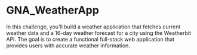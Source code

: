 # GNA_WeatherApp
In this challenge, you'll build a weather application that fetches current weather data and a 16-day weather forecast for a city using the Weatherbit API. The goal is to create a functional full-stack web application that provides users with accurate weather information.
